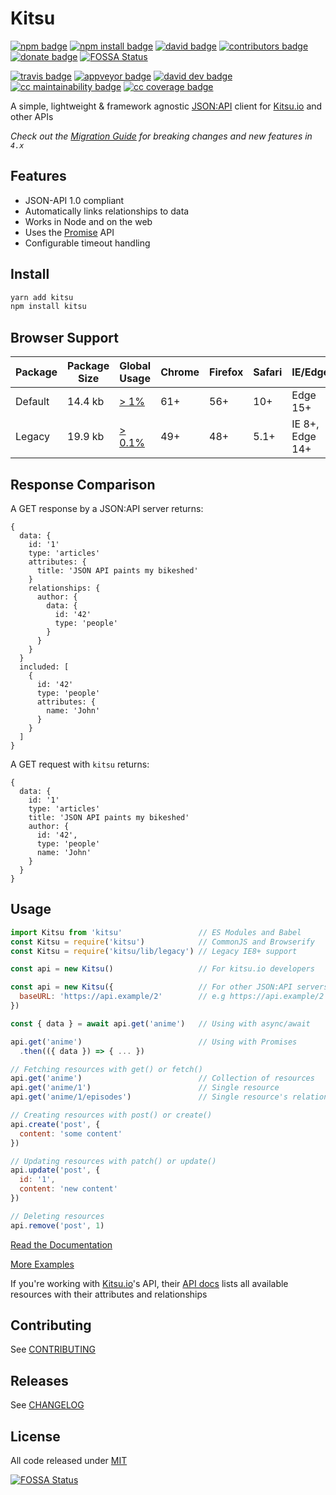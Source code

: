 # Kitsu

[![npm badge]][npm]
[![npm install badge]][npm]
[![david badge]][david]
[![contributors badge]][contributors]
[![donate badge]][donate]
[![FOSSA Status](https://app.fossa.io/api/projects/git%2Bgithub.com%2Fwopian%2Fkitsu.svg?type=shield)](https://app.fossa.io/projects/git%2Bgithub.com%2Fwopian%2Fkitsu?ref=badge_shield)

[![travis badge]][travis]
[![appveyor badge]][appveyor]
[![david dev badge]][david dev]
[![cc maintainability badge]][cc maintainability]
[![cc coverage badge]][cc coverage]

A simple, lightweight & framework agnostic [JSON:API] client for [Kitsu.io] and other APIs

*Check out the [Migration Guide] for breaking changes and new features in `4.x`*

## Features

- JSON-API 1.0 compliant
- Automatically links relationships to data
- Works in Node and on the web
- Uses the [Promise] API
- Configurable timeout handling

## Install

```bash
yarn add kitsu
npm install kitsu
```

## Browser Support

| Package | Package<br> Size | Global<br> Usage | Chrome | Firefox | Safari | IE/Edge
| ------- | ---------------- | ---------------- | ------ | ------- | ------ | -------
| Default | 14.4 kb          | [> 1%]           | 61+    | 56+     | 10+    | Edge 15+
| Legacy  | 19.9 kb          | [> 0.1%]         | 49+    | 48+     | 5.1+   | IE 8+, Edge 14+

[> 1%]:http://browserl.ist/?q=%3E1%25%2C+not+ie+%3C%3D+11%2C+not+ie_mob+%3C%3D+11
[> 0.1%]:http://browserl.ist/?q=%3E0.1%25

## Response Comparison

A GET response by a JSON:API server returns:

```json5
{
  data: {
    id: '1'
    type: 'articles'
    attributes: {
      title: 'JSON API paints my bikeshed'
    }
    relationships: {
      author: {
        data: {
          id: '42'
          type: 'people'
        }
      }
    }
  }
  included: [
    {
      id: '42'
      type: 'people'
      attributes: {
        name: 'John'
      }
    }
  ]
}
```

A GET request with `kitsu` returns:
```json5
{
  data: {
    id: '1'
    type: 'articles'
    title: 'JSON API paints my bikeshed'
    author: {
      id: '42',
      type: 'people'
      name: 'John'
    }
  }
}
```

## Usage

```javascript
import Kitsu from 'kitsu'                 // ES Modules and Babel
const Kitsu = require('kitsu')            // CommonJS and Browserify
const Kitsu = require('kitsu/lib/legacy') // Legacy IE8+ support

const api = new Kitsu()                   // For kitsu.io developers

const api = new Kitsu({                   // For other JSON:API servers
  baseURL: 'https://api.example/2'        // e.g https://api.example/2
})

const { data } = await api.get('anime')   // Using with async/await

api.get('anime')                          // Using with Promises
  .then(({ data }) => { ... })

// Fetching resources with get() or fetch()
api.get('anime')                          // Collection of resources
api.get('anime/1')                        // Single resource
api.get('anime/1/episodes')               // Single resource's relationship

// Creating resources with post() or create()
api.create('post', {
  content: 'some content'
})

// Updating resources with patch() or update()
api.update('post', {
  id: '1',
  content: 'new content'
})

// Deleting resources
api.remove('post', 1)
```

[Read the Documentation]

[More Examples]

If you're working with [Kitsu.io]'s API, their [API docs][Kitsu.io API Docs] lists all available resources with their attributes and relationships

## Contributing

See [CONTRIBUTING]

## Releases

See [CHANGELOG]

## License

All code released under [MIT]

[Kitsu.io]:https://kitsu.io
[JSON:API]:http://jsonapi.org
[Promise]:https://developer.mozilla.org/en-US/docs/Web/JavaScript/Guide/Using_promises
[More Examples]:https://github.com/wopian/kitsu/tree/master/example
[Read the Documentation]:https://github.com/wopian/kitsu/blob/v4.0.1/DOCS.md
[Kitsu.io API Docs]:https://kitsu.docs.apiary.io

[Migration Guide]:https://github.com/wopian/kitsu/blob/master/MIGRATING.md
[CHANGELOG]:https://github.com/wopian/kitsu-inactivity-pruner/blob/master/CHANGELOG.md
[CONTRIBUTING]:https://github.com/wopian/kitsu-inactivity-pruner/blob/master/CONTRIBUTING.md
[MIT]:https://github.com/wopian/kitsu/blob/master/LICENSE.md

[npm]:https://www.npmjs.com/package/kitsu
[npm badge]:https://img.shields.io/npm/v/kitsu.svg?style=flat-square
[npm install badge]:https://img.shields.io/npm/dt/kitsu.svg?style=flat-square

[travis]:https://travis-ci.org/wopian/kitsu
[travis badge]:https://img.shields.io/travis/wopian/kitsu/master.svg?style=flat-square&label=linux%20%26%20macOS

[appveyor]:https://ci.appveyor.com/project/wopian/kitsu
[appveyor badge]:https://img.shields.io/appveyor/ci/wopian/kitsu/master.svg?style=flat-square&label=windows

[cc coverage]:https://codeclimate.com/github/wopian/kitsu/code
[cc coverage badge]:https://img.shields.io/codeclimate/c/wopian/kitsu.svg?style=flat-square
[cc maintainability]:https://codeclimate.com/github/wopian/kitsu
[cc maintainability badge]:https://img.shields.io/codeclimate/maintainability/wopian/kitsu.svg?style=flat-square

[david]:https://david-dm.org/wopian/kitsu
[david badge]:https://img.shields.io/david/wopian/kitsu.svg?style=flat-square
[david dev]:https://david-dm.org/wopian/kitsu?type=dev
[david dev badge]:https://img.shields.io/david/dev/wopian/kitsu.svg?style=flat-square

[contributors]:https://github.com/wopian/kitsu/graphs/contributors
[contributors badge]:https://img.shields.io/github/contributors/wopian/kitsu.svg?style=flat-square

[donate]:https://www.patreon.com/wopian
[donate badge]:https://img.shields.io/badge/patreon-donate-ff69b4.svg?style=flat-square


[![FOSSA Status](https://app.fossa.io/api/projects/git%2Bgithub.com%2Fwopian%2Fkitsu.svg?type=large)](https://app.fossa.io/projects/git%2Bgithub.com%2Fwopian%2Fkitsu?ref=badge_large)